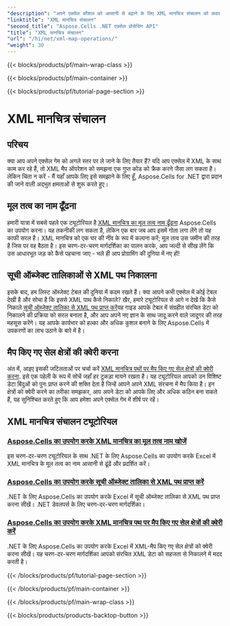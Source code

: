 ```yaml
---
"description": "अपने एक्सेल कौशल को आसानी से बढ़ाने के लिए XML मानचित्र संचालन को कवर करने वाले व्यापक Aspose.Cells for .NET ट्यूटोरियल की खोज करें।"
"linktitle": "XML मानचित्र संचालन"
"second_title": "Aspose.Cells .NET एक्सेल प्रोसेसिंग API"
"title": "XML मानचित्र संचालन"
"url": "/hi/net/xml-map-operations/"
"weight": 30
---
```


{{< blocks/products/pf/main-wrap-class >}}

{{< blocks/products/pf/main-container >}}

{{< blocks/products/pf/tutorial-page-section >}}

# XML मानचित्र संचालन

## परिचय

क्या आप अपने एक्सेल गेम को अगले स्तर पर ले जाने के लिए तैयार हैं? यदि आप एक्सेल में XML के साथ काम कर रहे हैं, तो XML मैप ऑपरेशन को समझना एक गुप्त कोड को क्रैक करने जैसा लग सकता है। लेकिन चिंता न करें - मैं यहाँ आपके लिए इसे समझाने के लिए हूँ, Aspose.Cells for .NET द्वारा प्रदान की जाने वाली अद्भुत क्षमताओं से शुरू करते हुए। 

## मूल तत्व का नाम ढूँढना

हमारी यात्रा में सबसे पहले एक ट्यूटोरियल है [XML मानचित्र का मूल तत्व नाम ढूँढना](./find-root-element-name/) Aspose.Cells का उपयोग करना। यह तकनीकी लग सकता है, लेकिन एक बार जब आप इसमें गोता लगा लेंगे तो यह काफी सरल है। XML मानचित्र को एक घर की नींव के रूप में कल्पना करें; मूल तत्व उस जमीन की तरह है जिस पर वह बैठता है। इस चरण-दर-चरण मार्गदर्शिका का पालन करके, आप जल्दी से सीख लेंगे कि उस आधारभूत जड़ को कैसे पहचाना जाए - भले ही आप प्रोग्रामिंग की दुनिया में नए हों!

## सूची ऑब्जेक्ट तालिकाओं से XML पथ निकालना

इसके बाद, हम लिस्ट ऑब्जेक्ट टेबल की दुनिया में कदम रखते हैं। क्या आपने कभी एक्सेल में कोई टेबल देखी है और सोचा है कि इससे XML पाथ कैसे निकाले? खैर, हमारे ट्यूटोरियल से आगे न देखें कि कैसे निकाले [सूची ऑब्जेक्ट तालिका से XML पथ प्राप्त करें](./get-xml-path-from-list-object-table/)यह गाइड आपके टेबल में संग्रहीत संरचित डेटा को निकालने की प्रक्रिया को सरल बनाता है, और आप अपने नए ज्ञान के साथ जादू करने वाले जादूगर की तरह महसूस करेंगे। यह आपके कार्यभार को हल्का और अधिक कुशल बनाने के लिए Aspose.Cells में उपकरणों का लाभ उठाने के बारे में है।

## मैप किए गए सेल क्षेत्रों की क्वेरी करना

अंत में, आइए इसकी जटिलताओं पर चर्चा करें [XML मानचित्र पथों पर मैप किए गए सेल क्षेत्रों की क्वेरी करना](./query-cell-areas-mapped-to-xml-map-path/). इसे एक पहेली के रूप में सोचें जहाँ हर टुकड़ा मायने रखता है। यह ट्यूटोरियल आपको उन विशिष्ट डेटा बिंदुओं को पुनः प्राप्त करने की शक्ति देता है जिन्हें आपने अपने XML संरचना में मैप किया है। इन क्षेत्रों को क्वेरी करने का तरीका समझकर, आप अपने डेटा को आपके लिए और अधिक कठिन बना सकते हैं, यह सुनिश्चित करते हुए कि आप हमेशा अपने एक्सेल गेम में शीर्ष पर रहें।

## XML मानचित्र संचालन ट्यूटोरियल
### [Aspose.Cells का उपयोग करके XML मानचित्र का मूल तत्व नाम खोजें](./find-root-element-name/)
इस चरण-दर-चरण ट्यूटोरियल के साथ .NET के लिए Aspose.Cells का उपयोग करके Excel में XML मानचित्र के मूल तत्व का नाम आसानी से ढूंढें और प्रदर्शित करें।
### [Aspose.Cells का उपयोग करके सूची ऑब्जेक्ट तालिका से XML पथ प्राप्त करें](./get-xml-path-from-list-object-table/)
.NET के लिए Aspose.Cells का उपयोग करके Excel में सूची ऑब्जेक्ट तालिका से XML पथ प्राप्त करना सीखें। .NET डेवलपर्स के लिए चरण-दर-चरण मार्गदर्शिका।
### [Aspose.Cells का उपयोग करके XML मानचित्र पथ पर मैप किए गए सेल क्षेत्रों की क्वेरी करें](./query-cell-areas-mapped-to-xml-map-path/)
.NET के लिए Aspose.Cells का उपयोग करके Excel में XML-मैप किए गए सेल क्षेत्रों को क्वेरी करना सीखें। यह चरण-दर-चरण मार्गदर्शिका आपको संरचित XML डेटा को सहजता से निकालने में मदद करती है।

{{< /blocks/products/pf/tutorial-page-section >}}

{{< /blocks/products/pf/main-container >}}

{{< /blocks/products/pf/main-wrap-class >}}

{{< blocks/products/products-backtop-button >}}